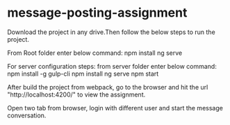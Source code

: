 # message-posting-assignment

Download the project in any drive.Then follow the below steps to run the project.

From Root folder enter below command:
npm install
ng serve

For server configuration steps:
from server folder enter below command:
npm install -g gulp-cli
npm install
ng serve
npm start

After build the project from webpack, go to the browser and hit the url "http://localhost:4200/" to view the assignment.

Open two tab from browser, login with different user and start the message conversation.
